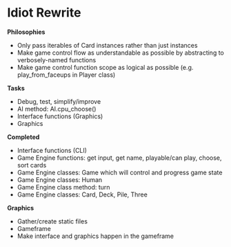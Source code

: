 Idiot Rewrite
=============

**Philosophies**
* Only pass iterables of Card instances rather than just instances
* Make game control flow as understandable as possible by abstracting to verbosely-named functions
* Make game control function scope as logical as possible (e.g. play\_from\_faceups in Player class)

**Tasks**
* Debug, test, simplify/improve
* AI method: AI.cpu\_choose()
* Interface functions (Graphics)
* Graphics

**Completed**
* Interface functions (CLI)
* Game Engine functions: get input, get name, playable/can play, choose, sort cards
* Game Engine classes: Game which will control and progress game state
* Game Engine classes: Human
* Game Engine class method: turn
* Game Engine classes: Card, Deck, Pile, Three

**Graphics**
* Gather/create static files
* Gameframe
* Make interface and graphics happen in the gameframe
